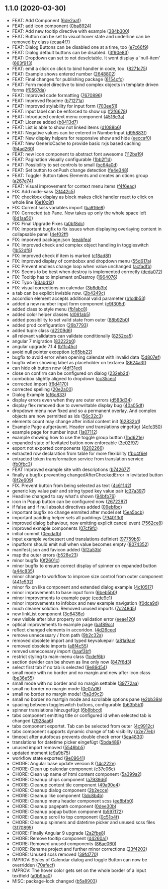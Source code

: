 ## 1.1.0 (2020-03-30)

* FEAT: Add Component ([6de2aa1](https://github.com/davidibl/web-components/commit/6de2aa1))
* FEAT: add icon component ([0ba8924](https://github.com/davidibl/web-components/commit/0ba8924))
* FEAT: Add new tooltip directive with example ([384b300](https://github.com/davidibl/web-components/commit/384b300))
* FEAT: Button can be set to visual hover state and underline can be removed by class ([ecaa4f7](https://github.com/davidibl/web-components/commit/ecaa4f7))
* FEAT: Dialog Buttons can be disabled one at a time, too ([e7c66f9](https://github.com/davidibl/web-components/commit/e7c66f9))
* FEAT: Dialog default buttons can be disabled. ([3f90e83](https://github.com/davidibl/web-components/commit/3f90e83))
* FEAT: Dropdown can set to not deselctable. It wont display a 'null-item' ([663f913](https://github.com/davidibl/web-components/commit/663f913))
* FEAT: emit a click on click to bind handler in code, too. ([8271c75](https://github.com/davidibl/web-components/commit/8271c75))
* FEAT: Example shows entered number ([2648802](https://github.com/davidibl/web-components/commit/2648802))
* FEAT: Final changes for publishing package ([6154cfc](https://github.com/davidibl/web-components/commit/6154cfc))
* FEAT: Form model directive to bind complex objects in template driven forms ([f0567da](https://github.com/davidibl/web-components/commit/f0567da))
* FEAT: Improved code formatting ([7670896](https://github.com/davidibl/web-components/commit/7670896))
* FEAT: Improved Readme ([b71271a](https://github.com/davidibl/web-components/commit/b71271a))
* FEAT: Improved stylability for input form ([703ee51](https://github.com/davidibl/web-components/commit/703ee51))
* FEAT: input label can be enforced to show up ([f2f6678](https://github.com/davidibl/web-components/commit/f2f6678))
* FEAT: Introduced context menu component ([4516e3a](https://github.com/davidibl/web-components/commit/4516e3a))
* FEAT: License added ([b8413d7](https://github.com/davidibl/web-components/commit/b8413d7))
* FEAT: List is able to show not linked items ([d1088b6](https://github.com/davidibl/web-components/commit/d1088b6))
* FEAT: Negative values can be entered in NumberInput ([d95883f](https://github.com/davidibl/web-components/commit/d95883f))
* FEAT: New display helpers for responsive show and hide ([eeccaf0](https://github.com/davidibl/web-components/commit/eeccaf0))
* FEAT: New GenericCache to provide basic rxjs based caching ([94ad260](https://github.com/davidibl/web-components/commit/94ad260))
* FEAT: new Icon component to abstract font awesome ([112ba19](https://github.com/davidibl/web-components/commit/112ba19))
* FEAT: Pagination visually configurable ([1bb2f1d](https://github.com/davidibl/web-components/commit/1bb2f1d))
* FEAT: Possibility to set controls to small ([bc64a0d](https://github.com/davidibl/web-components/commit/bc64a0d))
* FEAT: Set button to onPush change detection ([fe4e348](https://github.com/davidibl/web-components/commit/fe4e348))
* FEAT: Toggler Button takes Elements and creates an otions group ([a267e74](https://github.com/davidibl/web-components/commit/a267e74))
* FEAT: Visual improvement for context menu items ([f4f6ead](https://github.com/davidibl/web-components/commit/f4f6ead))
* FIX: Add node-sass ([3f442c5](https://github.com/davidibl/web-components/commit/3f442c5))
* FIX: checkbox display as block makes click handler react to click on whole line ([6e10c8f](https://github.com/davidibl/web-components/commit/6e10c8f))
* FIX: Correct scss variables import ([ba916e8](https://github.com/davidibl/web-components/commit/ba916e8))
* FIX: Corrected tab Pane. Now takes up only the whole space left ([8d1aa50](https://github.com/davidibl/web-components/commit/8d1aa50))
* FIX: Final Upgrade Fixes ([a0bf8dc](https://github.com/davidibl/web-components/commit/a0bf8dc))
* FIX: important bugfix to fix issues when displaying overlaying content in collapsable panel ([4ef02ff](https://github.com/davidibl/web-components/commit/4ef02ff))
* FIX: imporved package.json ([eeabfea](https://github.com/davidibl/web-components/commit/eeabfea))
* FIX: improved check and complex object handling in toggleswitch ([1b52df8](https://github.com/davidibl/web-components/commit/1b52df8))
* FIX: improved check if item is marked ([c18ad8f](https://github.com/davidibl/web-components/commit/c18ad8f))
* FIX: improved display of combobox and dropdown menu ([55d617a](https://github.com/davidibl/web-components/commit/55d617a))
* FIX: Prevent endless change loop when value unchanged ([acfadfb](https://github.com/davidibl/web-components/commit/acfadfb))
* FIX: Seems to be best when destroy is implemented correctly ([deda072](https://github.com/davidibl/web-components/commit/deda072))
* FIX: Tooltip has to implement onDestroy ([1964076](https://github.com/davidibl/web-components/commit/1964076))
* FIX: Typo ([93abd13](https://github.com/davidibl/web-components/commit/93abd13))
* FIX: visual corrections on calendar ([3b6db3b](https://github.com/davidibl/web-components/commit/3b6db3b))
* a tab can be explicit invisble now. ([2b4249c](https://github.com/davidibl/web-components/commit/2b4249c))
* accordion element accepts additional valid parameter ([b1cdb53](https://github.com/davidibl/web-components/commit/b1cdb53))
* added a new number input form component ([e9f305d](https://github.com/davidibl/web-components/commit/e9f305d))
* added class to style menu ([fb1abc8](https://github.com/davidibl/web-components/commit/fb1abc8))
* added color helper classes ([d061ab5](https://github.com/davidibl/web-components/commit/d061ab5))
* added possibility to set valid state from outer ([88b92b0](https://github.com/davidibl/web-components/commit/88b92b0))
* added prod configuration ([26b7793](https://github.com/davidibl/web-components/commit/26b7793))
* added tuple class ([d2209d6](https://github.com/davidibl/web-components/commit/d2209d6))
* all relevant validators can validate conditionally ([8252ca5](https://github.com/davidibl/web-components/commit/8252ca5))
* angular 7 migration ([83222b0](https://github.com/davidibl/web-components/commit/83222b0))
* angular upgrade 7.1.4 ([b11c45c](https://github.com/davidibl/web-components/commit/b11c45c))
* avoid null pointer exception ([c65bb22](https://github.com/davidibl/web-components/commit/c65bb22))
* bugfix to avoid error when opening calendat with invalid data ([5d807ef](https://github.com/davidibl/web-components/commit/5d807ef))
* bugfix when showing label as placeholder on textarea ([8624a3f](https://github.com/davidibl/web-components/commit/8624a3f))
* can hide ok button now ([4df31ed](https://github.com/davidibl/web-components/commit/4df31ed))
* close on confirm can be configured on dialog ([232eb2d](https://github.com/davidibl/web-components/commit/232eb2d))
* combobox slightly aligned to dropdown ([cc35cec](https://github.com/davidibl/web-components/commit/cc35cec))
* corrected import ([f6d4170](https://github.com/davidibl/web-components/commit/f6d4170))
* corrected spelling ([20e2a00](https://github.com/davidibl/web-components/commit/20e2a00))
* Dialog Example ([cf6c833](https://github.com/davidibl/web-components/commit/cf6c833))
* display errors even when they are outer errors ([d583d34](https://github.com/davidibl/web-components/commit/d583d34))
* display flex removed due to overwritable display bug ([40a05df](https://github.com/davidibl/web-components/commit/40a05df))
* dropdown menu now fixed and so a permanent overlay. And complex objects are now permitted as ids ([56c32c3](https://github.com/davidibl/web-components/commit/56c32c3))
* elements count may change after initial content init ([62832b1](https://github.com/davidibl/web-components/commit/62832b1))
* Example Page aufgeräumt. Header und translations eingefügt ([4cfc350](https://github.com/davidibl/web-components/commit/4cfc350))
* example page for number input ([1a07112](https://github.com/davidibl/web-components/commit/1a07112))
* example showing how to use the toggle group button ([1bd621e](https://github.com/davidibl/web-components/commit/1bd621e))
* expanded state of levitated button now enforcable ([3e02f97](https://github.com/davidibl/web-components/commit/3e02f97))
* export not exported components ([8202266](https://github.com/davidibl/web-components/commit/8202266))
* extracted row declaration from table for more flexibility ([fbc4f6e](https://github.com/davidibl/web-components/commit/fbc4f6e))
* extracted token transformation service from translation service ([fb0fbc3](https://github.com/davidibl/web-components/commit/fb0fbc3))
* FEAT Improved example site with descriptions ([b742677](https://github.com/davidibl/web-components/commit/b742677))
* finally a bugfix preventing changedAfterCheckedError in levitated button ([8f2e609](https://github.com/davidibl/web-components/commit/8f2e609))
* FIX. Prevent button from being selected as text ([4c61142](https://github.com/davidibl/web-components/commit/4c61142))
* generic key value pair and string typed key value pair ([c37a397](https://github.com/davidibl/web-components/commit/c37a397))
* Headline changed to say what's shown ([94bfb76](https://github.com/davidibl/web-components/commit/94bfb76))
* icon in Popup button can be configured now ([2672287](https://github.com/davidibl/web-components/commit/2672287))
* if false and if null absolut directives added ([09ebfbc](https://github.com/davidibl/web-components/commit/09ebfbc))
* important bugfix no change emmited after model set ([5ea5bcb](https://github.com/davidibl/web-components/commit/5ea5bcb))
* important padding helper sets all paddings ([794013d](https://github.com/davidibl/web-components/commit/794013d))
* improved dialog behaviour, now emitting explicit cancel event ([7562ce8](https://github.com/davidibl/web-components/commit/7562ce8))
* improved exmaple components ([07cf9fc](https://github.com/davidibl/web-components/commit/07cf9fc))
* initial commit ([0ecdafb](https://github.com/davidibl/web-components/commit/0ecdafb))
* input example verbessert und translations definiert ([97759b5](https://github.com/davidibl/web-components/commit/97759b5))
* inputform should emit null when value becomes empty ([8074352](https://github.com/davidibl/web-components/commit/8074352))
* manifest.json and favicon added ([5f2a53b](https://github.com/davidibl/web-components/commit/5f2a53b))
* map the outer errors ([b528e23](https://github.com/davidibl/web-components/commit/b528e23))
* minor bugfix ([0f2601c](https://github.com/davidibl/web-components/commit/0f2601c))
* minor bugfix to ensure correct display of spinner on expanded button ([a44c835](https://github.com/davidibl/web-components/commit/a44c835))
* minor change to workflow to improve size control from outer component ([441e532](https://github.com/davidibl/web-components/commit/441e532))
* minor fix on like component and extended dialog example ([4c10517](https://github.com/davidibl/web-components/commit/4c10517))
* minor improvements to base input form ([6beb5b0](https://github.com/davidibl/web-components/commit/6beb5b0))
* minor improvements to example page ([cede9c1](https://github.com/davidibl/web-components/commit/cede9c1))
* minor improvements to infobox and new example navigation ([f0dca9d](https://github.com/davidibl/web-components/commit/f0dca9d))
* much cleaner solution. Removed unused imports ([7c248d5](https://github.com/davidibl/web-components/commit/7c248d5))
* new linkList component ([3c6436e](https://github.com/davidibl/web-components/commit/3c6436e))
* new visible after blur property on validation error ([eeae120](https://github.com/davidibl/web-components/commit/eeae120))
* optical improvements to example page ([baf89cc](https://github.com/davidibl/web-components/commit/baf89cc))
* reflect changed elements in accoridon. ([4d26cee](https://github.com/davidibl/web-components/commit/4d26cee))
* remove unnecessary / from path ([9b2c32a](https://github.com/davidibl/web-components/commit/9b2c32a))
* removed obsolete import and typed keyvaluepair ([a81a9ae](https://github.com/davidibl/web-components/commit/a81a9ae))
* removed obsolete imports ([a8f4c55](https://github.com/davidibl/web-components/commit/a8f4c55))
* remved unneccesary import ([baaf3bf](https://github.com/davidibl/web-components/commit/baaf3bf))
* restrict styling to main-menu class ([1cdef6b](https://github.com/davidibl/web-components/commit/1cdef6b))
* section devider can be shown as line only now ([847f6d3](https://github.com/davidibl/web-components/commit/847f6d3))
* select first tab if no tab is selected ([9e89d54](https://github.com/davidibl/web-components/commit/9e89d54))
* small mode with no border and no margin and new after icon class ([be36e55](https://github.com/davidibl/web-components/commit/be36e55))
* small mode with no border and no margin settable ([39772aa](https://github.com/davidibl/web-components/commit/39772aa))
* small no border no margin mode ([0e07a16](https://github.com/davidibl/web-components/commit/0e07a16))
* small no border no margin mode! ([5a2d9c2](https://github.com/davidibl/web-components/commit/5a2d9c2))
* small no border no martgin mode and scrollable options pane ([e2bb39a](https://github.com/davidibl/web-components/commit/e2bb39a))
* spacing between toggleswitch buttons, configurable ([b63b5b1](https://github.com/davidibl/web-components/commit/b63b5b1))
* spinner translations hinzugefügt ([6b8bbcd](https://github.com/davidibl/web-components/commit/6b8bbcd))
* tabs component emitting title or configured id when selected tab is changed ([2928aa6](https://github.com/davidibl/web-components/commit/2928aa6))
* tabs component exportet. Tab can be selected from outer ([4c9912c](https://github.com/davidibl/web-components/commit/4c9912c))
* tabs component supports dynamic change of tab visibility ([b2e77eb](https://github.com/davidibl/web-components/commit/b2e77eb))
* timeout after autofocus prevents double check error ([5ea4830](https://github.com/davidibl/web-components/commit/5ea4830))
* translations for datetime picker eingefügt ([5bda489](https://github.com/davidibl/web-components/commit/5bda489))
* unused import removed ([5546bb5](https://github.com/davidibl/web-components/commit/5546bb5))
* updated moment ([c9a9b75](https://github.com/davidibl/web-components/commit/c9a9b75))
* workflow state exported ([9e09641](https://github.com/davidibl/web-components/commit/9e09641))
* CHORE: Angular base update version 8 ([14c222e](https://github.com/davidibl/web-components/commit/14c222e))
* CHORE: Clean up calendar component ([c37c06c](https://github.com/davidibl/web-components/commit/c37c06c))
* CHORE: Clean up name of html content component ([5a399a2](https://github.com/davidibl/web-components/commit/5a399a2))
* CHORE: Cleanup chips component ([a7939d6](https://github.com/davidibl/web-components/commit/a7939d6))
* CHORE: Cleanup content tile component ([49a90e4](https://github.com/davidibl/web-components/commit/49a90e4))
* CHORE: Cleanup dialog component ([2b2ecce](https://github.com/davidibl/web-components/commit/2b2ecce))
* CHORE: Cleanup like component ([3dc8b4b](https://github.com/davidibl/web-components/commit/3dc8b4b))
* CHORE: Cleanup menu header component scss ([ee8bfb0](https://github.com/davidibl/web-components/commit/ee8bfb0))
* CHORE: Cleanup pagepath component ([0dee30b](https://github.com/davidibl/web-components/commit/0dee30b))
* CHORE: Cleanup popup button component ([b597f72](https://github.com/davidibl/web-components/commit/b597f72))
* CHORE: Cleanup scroll to top component ([0c51b4f](https://github.com/davidibl/web-components/commit/0c51b4f))
* CHORE: Cleanup spinners and datetime picker and unused scss files ([3f70895](https://github.com/davidibl/web-components/commit/3f70895))
* CHORE: Finally Angular 9 upgrade ([2a2fbe8](https://github.com/davidibl/web-components/commit/2a2fbe8))
* CHORE: Remove tooltip component ([d4260a1](https://github.com/davidibl/web-components/commit/d4260a1))
* CHORE: Removed unused components ([86ae060](https://github.com/davidibl/web-components/commit/86ae060))
* CHORE: Rename project and further minor corrections ([23f4202](https://github.com/davidibl/web-components/commit/23f4202))
* CHORE: Unused scss removed ([39fd770](https://github.com/davidibl/web-components/commit/39fd770))
* IMPROV: Styles of Calendar dialog and toggle Button can now be overridden ([70afecf](https://github.com/davidibl/web-components/commit/70afecf))
* IMPROV: The hover color gets set on the whole border of a input textfield ([a0b9ba0](https://github.com/davidibl/web-components/commit/a0b9ba0))
* MISC: package-lock changed ([b5a8903](https://github.com/davidibl/web-components/commit/b5a8903))



